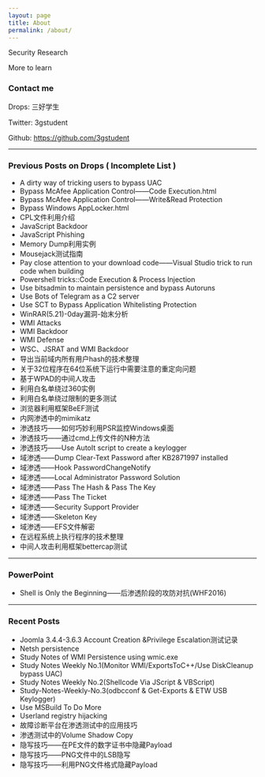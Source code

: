 ```yaml
---
layout: page
title: About
permalink: /about/
---
```


Security Research

More to learn


### Contact me

Drops:    三好学生

Twitter:  3gstudent

Github:  https://github.com/3gstudent

---

### Previous Posts on Drops ( Incomplete List )

- A dirty way of tricking users to bypass UAC
- Bypass McAfee Application Control——Code Execution.html
- Bypass McAfee Application Control——Write&Read Protection
- Bypass Windows AppLocker.html
- CPL文件利用介绍
- JavaScript Backdoor
- JavaScript Phishing
- Memory Dump利用实例
- Mousejack测试指南
- Pay close attention to your download code——Visual Studio trick to run code when building
- Powershell tricks::Code Execution & Process Injection
- Use bitsadmin to maintain persistence and bypass Autoruns
- Use Bots of Telegram as a C2 server
- Use SCT to Bypass Application Whitelisting Protection
- WinRAR(5.21)-0day漏洞-始末分析
- WMI Attacks
- WMI Backdoor
- WMI Defense
- WSC、JSRAT and WMI Backdoor
- 导出当前域内所有用户hash的技术整理
- 关于32位程序在64位系统下运行中需要注意的重定向问题
- 基于WPAD的中间人攻击
- 利用白名单绕过360实例
- 利用白名单绕过限制的更多测试
- 浏览器利用框架BeEF测试
- 内网渗透中的mimikatz
- 渗透技巧——如何巧妙利用PSR监控Windows桌面
- 渗透技巧——通过cmd上传文件的N种方法
- 渗透技巧——Use AutoIt script to create a keylogger
- 域渗透——Dump Clear-Text Password after KB2871997 installed
- 域渗透——Hook PasswordChangeNotify
- 域渗透——Local Administrator Password Solution
- 域渗透——Pass The Hash & Pass The Key
- 域渗透——Pass The Ticket
- 域渗透——Security Support Provider
- 域渗透——Skeleton Key
- 域渗透——EFS文件解密
- 在远程系统上执行程序的技术整理
- 中间人攻击利用框架bettercap测试



---

### PowerPoint

- Shell is Only the Beginning——后渗透阶段的攻防对抗(WHF2016)
---

### Recent Posts

- Joomla 3.4.4-3.6.3 Account Creation &Privilege Escalation测试记录
- Netsh persistence
- Study Notes of WMI Persistence using wmic.exe
- Study Notes Weekly No.1(Monitor WMI/ExportsToC++/Use DiskCleanup bypass UAC)
- Study Notes Weekly No.2(Shellcode Via JScript & VBScript)
- Study-Notes-Weekly-No.3(odbcconf & Get-Exports & ETW USB Keylogger)
- Use MSBuild To Do More
- Userland registry hijacking
- 故障诊断平台在渗透测试中的应用技巧
- 渗透测试中的Volume Shadow Copy
- 隐写技巧——在PE文件的数字证书中隐藏Payload
- 隐写技巧——PNG文件中的LSB隐写
- 隐写技巧——利用PNG文件格式隐藏Payload
